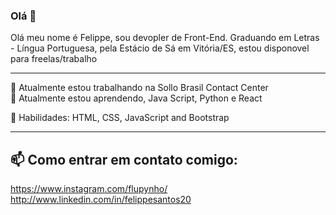 ### Olá 👋



Olá meu nome é Felippe, sou devopler de Front-End. Graduando em Letras - Língua Portuguesa, pela Estácio de Sá em Vitória/ES, estou disponovel para freelas/trabalho

------------------------------------------------------------------------------------------------------------

🔭 Atualmente estou trabalhando na Sollo Brasil Contact Center                                                        
🌱 Atualmente estou aprendendo, Java Script, Python e React


 

🦄 Habilidades: HTML, CSS, JavaScript and Bootstrap

------------------------------------------------------------------------------------------------------------


📫 Como entrar em contato comigo:
------------------------------------------------------------------------------------------------------------

https://www.instagram.com/flupynho/    http://www.linkedin.com/in/felippesantos20





